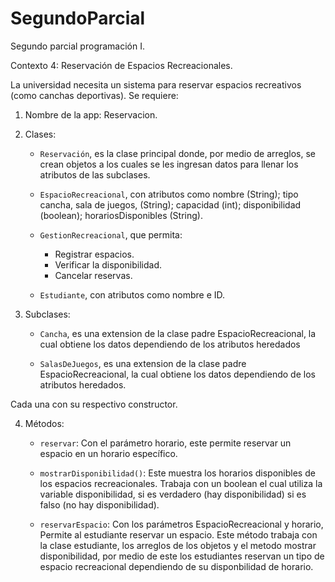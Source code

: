 # SegundoParcial
Segundo parcial programación I.

Contexto 4: Reservación de Espacios Recreacionales.

La universidad necesita un sistema para reservar espacios recreativos (como canchas deportivas). Se requiere:

1. Nombre de la app: Reservacion.

2. Clases: 
    - `Reservación`, es la clase principal donde, por medio de arreglos, se crean objetos a los cuales se les ingresan datos para llenar los atributos de las subclases.

    - `EspacioRecreacional`, con atributos como nombre (String); tipo cancha, sala de juegos, (String); capacidad (int); disponibilidad (boolean); horariosDisponibles (String).

    - `GestionRecreacional`,  que permita:
        - Registrar espacios.
        - Verificar la disponibilidad.
        - Cancelar reservas.

    - `Estudiante`, con atributos como nombre e ID.

3. Subclases:

    - `Cancha`, es una extension de la clase padre EspacioRecreacional, la cual obtiene los datos dependiendo de los atributos heredados

    - `SalasDeJuegos`, es una extension de la clase padre EspacioRecreacional, la cual obtiene los datos dependiendo de los atributos heredados.

Cada una con su respectivo constructor.

4. Métodos:

    - `reservar`: Con el parámetro horario, este permite reservar un espacio en un horario específico.

    - `mostrarDisponibilidad()`: Este muestra los horarios disponibles de los espacios recreacionales. Trabaja con un boolean el cual utiliza la variable disponibilidad, si es verdadero (hay disponibilidad) si es falso (no hay disponibilidad).

    - `reservarEspacio`: Con los parámetros EspacioRecreacional y horario, Permite al estudiante reservar un espacio. Este método trabaja con la clase estudiante, los arreglos de los objetos y el metodo mostrar disponibilidad, por medio de este los estudiantes reservan un tipo de espacio recreacional dependiendo de su disponbilidad de horario.
